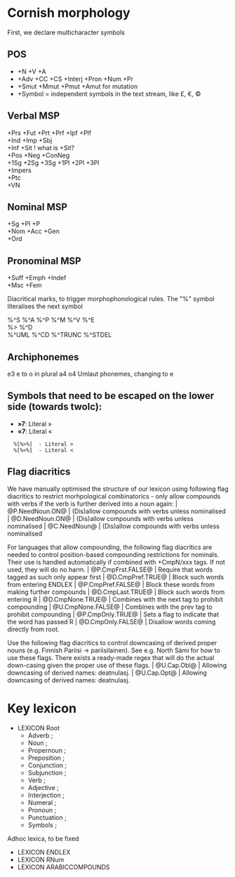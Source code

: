 # Cornish morphology

First, we declare multicharacter symbols

## POS
 * +N +V +A           
 * +Adv +CC +CS +Interj +Pron +Num +Pr         
 * +Smut +Mmut +Pmut +Amut                for mutation
 * +Symbol = independent symbols in the text stream, like £, €, ©


## Verbal MSP
 +Prs +Fut +Prt +Prf +Ipf +Plf       
 +Ind +Imp +Sbj       
 +Inf +Sit ! what is +Sit?       
 +Pos +Neg +ConNeg       
 +1Sg +2Sg +3Sg +1Pl +2Pl +3Pl       
 +Impers       
 +Ptc       
 +VN       

## Nominal MSP
 +Sg +Pl +P            
 +Nom +Acc +Gen        
 +Ord       

## Pronominal MSP
 +Suff +Emph +Indef         
 +Msc +Fem                  

Diacritical marks, to trigger
morphophonological rules.
The "%" symbol literalises the next symbol

 %^S %^A %^P %^M %^V %^E        
 %> %^D                         
 %^UML %^CD %^TRUNC %^STDEL     

## Archiphonemes
  e3             e to o in plural
  a4 o4         Umlaut phonemes, changing to e


## Symbols that need to be escaped on the lower side (towards twolc):
 * **»7**:  Literal »
 * **«7**:  Literal «
```
  %[%>%]  - Literal >
  %[%<%]  - Literal <
```


## Flag diacritics
We have manually optimised the structure of our lexicon using following
flag diacritics to restrict morhpological combinatorics - only allow compounds
with verbs if the verb is further derived into a noun again:
 |  @P.NeedNoun.ON@ | (Dis)allow compounds with verbs unless nominalised
 |  @D.NeedNoun.ON@ | (Dis)allow compounds with verbs unless nominalised
 |  @C.NeedNoun@ | (Dis)allow compounds with verbs unless nominalised

For languages that allow compounding, the following flag diacritics are needed
to control position-based compounding restrictions for nominals. Their use is
handled automatically if combined with +CmpN/xxx tags. If not used, they will
do no harm.
 |  @P.CmpFrst.FALSE@ | Require that words tagged as such only appear first
 |  @D.CmpPref.TRUE@ | Block such words from entering ENDLEX
 |  @P.CmpPref.FALSE@ | Block these words from making further compounds
 |  @D.CmpLast.TRUE@ | Block such words from entering R
 |  @D.CmpNone.TRUE@ | Combines with the next tag to prohibit compounding
 |  @U.CmpNone.FALSE@ | Combines with the prev tag to prohibit compounding
 |  @P.CmpOnly.TRUE@ | Sets a flag to indicate that the word has passed R
 |  @D.CmpOnly.FALSE@ | Disallow words coming directly from root.

Use the following flag diacritics to control downcasing of derived proper
nouns (e.g. Finnish Pariisi -> pariisilainen). See e.g. North Sámi for how to use
these flags. There exists a ready-made regex that will do the actual down-casing
given the proper use of these flags.
 |  @U.Cap.Obl@ | Allowing downcasing of derived names: deatnulasj.
 |  @U.Cap.Opt@ | Allowing downcasing of derived names: deatnulasj.



# Key lexicon

 * LEXICON Root        
     - Adverb ;	           
     - Noun ;		           
     - Propernoun ;           
     - Preposition ;          
     - Conjunction ;          
     - Subjunction ;          
     - Verb ;		           
     - Adjective ;	           
     - Interjection ;         
     - Numeral ;	           
     - Pronoun ;	           
     - Punctuation ;          
     - Symbols     ;          


Adhoc lexica, to be fixed


 * LEXICON ENDLEX       
 * LEXICON RNum       
 * LEXICON ARABICCOMPOUNDS        

